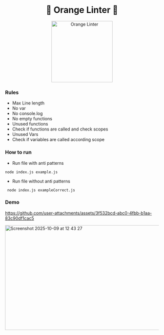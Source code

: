 <h1 align="center">🍊 Orange Linter 🍊</h1>

<p align="center">
  <img src="https://github.com/user-attachments/assets/ca7baad2-084c-4bc7-aaa4-370b474070c3" alt="Orange Linter" width="200"/>
</p>


### Rules
- Max Line length
- No var
- No console.log
- No empty functions
- Unused functions
 - Check if functions are called and check scopes
- Unused Vars
 - Check if variables are called according scope

### How to run
- Run file with anti patterns
```
node index.js example.js 
```
- Run file without anti patterns
```
 node index.js exampleCorrect.js 
```

### Demo


https://github.com/user-attachments/assets/3f532bcd-abc0-4fbb-b1aa-83c90df1cac5

<img width="717" height="342" alt="Screenshot 2025-10-09 at 12 43 27" src="https://github.com/user-attachments/assets/b56847c6-abd5-4ea7-a820-01c1dee847f0" />

